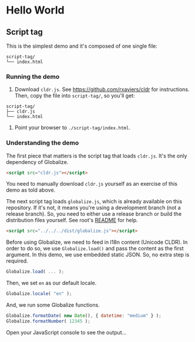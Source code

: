 # Hello World

## Script tag

This is the simplest demo and it's composed of one single file:

```
script-tag/
└── index.html
```

### Running the demo

1. Download `cldr.js`. See https://github.com/rxaviers/cldr for instructions. Then, copy the file into `script-tag/`, so you'll get:

```
script-tag/
├── cldr.js
└── index.html
```

1. Point your browser to `./script-tag/index.html`.

### Understanding the demo

The first piece that matters is the script tag that loads `cldr.js`. It's the
only dependency of Globalize.

```html
<script src="cldr.js"></script>
```

You need to manually download `cldr.js` yourself as an exercise of this demo as
told above.

The next script tag loads `globalize.js`, which is already available on this
repository. If it's not, it means you're using a development branch (not a
release branch). So, you need to either use a release branch or build the
distribution files yourself. See root's [README](../../README.md) for help.

```html
<script src="../../../dist/globalize.js"></script>
```

Before using Globalize, we need to feed in I18n content (Unicode CLDR). In
order to do so, we use `Globalize.load()` and pass the content as the first
argument. In this demo, we use embedded static JSON. So, no extra step is
required.

```javascript
Globalize.load( ... );
```

Then, we set `en` as our default locale.

```javascript
Globalize.locale( "en" );
```

And, we run some Globalize functions.

```javascript
Globalize.formatDate( new Date(), { datetime: "medium" } );
Globalize.formatNumber( 12345 );
```

Open your JavaScript console to see the output...

